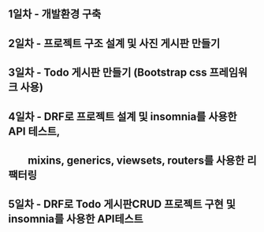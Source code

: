 ## 1일차 - 개발환경 구축
## 2일차 - 프로젝트 구조 설계 및 사진 게시판 만들기
## 3일차 - Todo 게시판 만들기 (Bootstrap css 프레임워크 사용)
## 4일차 - DRF로 프로젝트 설계 및 insomnia를 사용한 API 테스트,
## &nbsp;&nbsp;&nbsp;&nbsp;&nbsp;&nbsp;&nbsp;&nbsp;mixins, generics, viewsets, routers를 사용한 리팩터링
## 5일차 - DRF로 Todo 게시판CRUD 프로젝트 구현 및 insomnia를 사용한 API테스트
